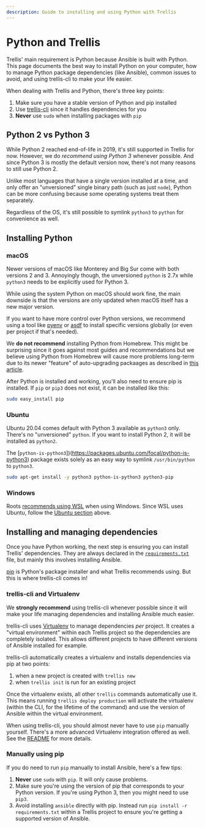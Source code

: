 ```yaml
---
description: Guide to installing and using Python with Trellis
---
```


# Python and Trellis

Trellis' main requirement is Python because Ansible is built with Python.
This page documents the best way to install Python on your computer, how to
manage Python package dependencies (like Ansible), common issues to avoid, and
using trellis-cli to make your life easier.

When dealing with Trellis and Python, there's three key points:

1. Make sure you have a stable version of Python and pip installed
2. Use [trellis-cli](https://github.com/roots/trellis-cli) since it handles
   dependencies for you
3. **Never** use `sudo` when installing packages with `pip`

## Python 2 vs Python 3

While Python 2 reached end-of-life in 2019, it's still supported in Trellis for
now. However, we do *recommend using Python 3* whenever possible. And since
Python 3 is mostly the default version now, there's not many reasons to still
use Python 2.

Unlike most languages that have a single version installed at a time, and only
offer an "unversioned" single binary path (such as just `node`), Python can be
more confusing because some operating systems treat them separately.

Regardless of the OS, it's still possible to symlink `python3` to `python` for
convenience as well.

## Installing Python

### macOS

Newer versions of macOS like Monterey and Big Sur come with both versions 2 and
3. Annoyingly though, the unversioned `python` is 2.7x while `python3` needs to
be explicitly used for Python 3.

While using the system Python on macOS should work fine, the main downside is
that the versions are only updated when macOS itself has a new major version.

If you want to have more control over Python versions, we recommend using a tool
like [pyenv](https://github.com/pyenv/pyenv) or [asdf](https://github.com/danhper/asdf-python)
to install specific versions globally (or even per project if that's needed).

We **do not recommend** installing Python from Homebrew. This might be
surprising since it goes against most guides and recommendations but we believe
using Python from Homebrew will cause more problems long-term due to its newer 
"feature" of auto-upgrading packaages as described in [this article](https://justinmayer.com/posts/homebrew-python-is-not-for-you/).

After Python is installed and working, you'll also need to ensure pip is installed. If `pip` or `pip3` does not exist, it can be installed like this:

```bash
sudo easy_install pip
```

### Ubuntu

Ubuntu 20.04 comes default with Python 3 available as `python3`
only. There's no "unversioned" `python`. If you want to install Python 2, it
will be installed as `python2`.

The [`python-is-python3`])(https://packages.ubuntu.com/focal/python-is-python3) package
exists solely as an easy way to symlink `/usr/bin/python` to `python3`.

```bash
sudo apt-get install -y python3 python-is-python3 python3-pip
```

### Windows

Roots [recommends using WSL](https://roots.io/docs/getting-started/windows/)
when using Windows. Since WSL uses Ubuntu, follow the [Ubuntu section](#ubuntu) above.

## Installing and managing dependencies

Once you have Python working, the next step is ensuring you can install Trellis'
dependencies. They are always declared in the
[`requirements.txt`](https://github.com/roots/trellis/blob/master/requirements.txt) file,
but mainly this involves installing Ansible.

[pip](https://pypi.org/project/pip/) is Python's package installer and what
Trellis recommends using. But this is where trellis-cli comes in!

### trellis-cli and Virtualenv
We **strongly recommend** using trellis-cli whenever possible since it will make
your life managing dependencies and installing Ansible much easier.

trellis-cli uses [Virtualenv](https://virtualenv.pypa.io) to manage dependencies _per_ project.
It creates a "virtual environment" within each Trellis project so the
dependencies are completely isolated. This allows different projects to have
different versions of Ansible installed for example.

trellis-cli automatically creates a virtualenv and installs dependencies via pip
at two points:

1. when a new project is created with `trellis new`
2. when `trellis init` is run for an existing project

Once the virtualenv exists, all other `trellis` commands automatically use it.
This means running `trellis deploy production` will activate the virtualenv
(within the CLI, for the lifetime of the command) and use the version of Ansible
within the virtual environment.

When using trellis-cli, you should almost never have to use `pip` manually
yourself. There's a more advanced Virtualenv integration offered as well. See
the [README](https://github.com/roots/trellis-cli#virtualenv) for more details.

### Manually using pip
If you do need to run `pip` manually to install Ansible, here's a few tips:

1. **Never** use `sudo` with `pip`. It will only cause problems.
2. Make sure you're using the version of pip that corresponds to your Python
   version. If you're using Python 3, then you might need to use `pip3`.
3. Avoid installing `ansible` directly with pip. Instead run `pip install -r requirements.txt` within a Trellis project to ensure you're getting a supported version of Ansible.
